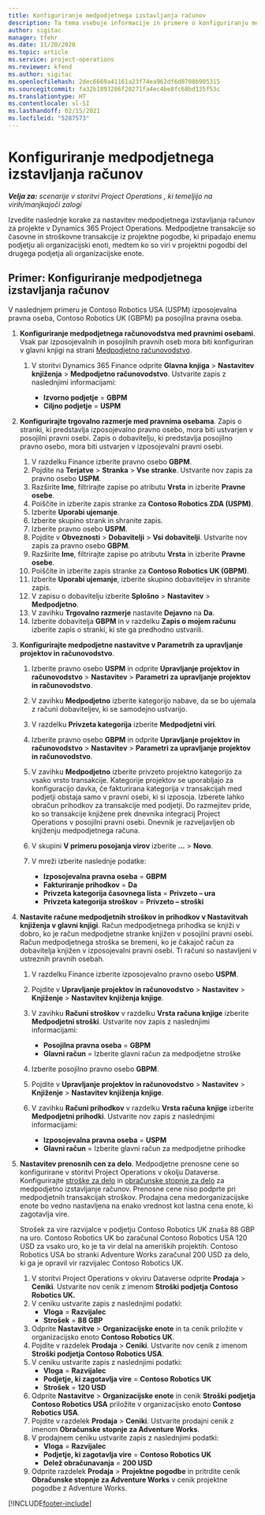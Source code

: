 ```yaml
---
title: Konfiguriranje medpodjetnega izstavljanja računov
description: Ta tema vsebuje informacije in primere o konfiguriranju medpodjetnega izstavljanja računov za projekte.
author: sigitac
manager: tfehr
ms.date: 11/20/2020
ms.topic: article
ms.service: project-operations
ms.reviewer: kfend
ms.author: sigitac
ms.openlocfilehash: 2dec6669a41161a23f74ea962df6d8708b905315
ms.sourcegitcommit: fa32b1893286f20271fa4ec4be8fc68bd135f53c
ms.translationtype: HT
ms.contentlocale: sl-SI
ms.lasthandoff: 02/15/2021
ms.locfileid: "5287573"
---
```

# <a name="configure-intercompany-invoicing"></a>Konfiguriranje medpodjetnega izstavljanja računov

_**Velja za:** scenarije v storitvi Project Operations , ki temeljijo na virih/manjkajoči zalogi_

Izvedite naslednje korake za nastavitev medpodjetnega izstavljanja računov za projekte v Dynamics 365 Project Operations. Medpodjetne transakcije so časovne in stroškovne transakcije iz projektne pogodbe, ki pripadajo enemu podjetju ali organizacijski enoti, medtem ko so viri v projektni pogodbi del drugega podjetja ali organizacijske enote.

## <a name="example-configure-intercompany-invoicing"></a>Primer: Konfiguriranje medpodjetnega izstavljanja računov

V naslednjem primeru je Contoso Robotics USA (USPM) izposojevalna pravna oseba, Contoso Robotics UK (GBPM) pa posojilna pravna oseba. 

1. **Konfiguriranje medpodjetnega računovodstva med pravnimi osebami**. Vsak par izposojevalnih in posojilnih pravnih oseb mora biti konfiguriran v glavni knjigi na strani [Medpodjetno računovodstvo](https://docs.microsoft.com/dynamics365/finance/general-ledger/intercompany-accounting-setup).
    
    1. V storitvi Dynamics 365 Finance odprite **Glavna knjiga** > **Nastavitev knjiženja** > **Medpodjetno računovodstvo**. Ustvarite zapis z naslednjimi informacijami:

        - **Izvorno podjetje** = **GBPM**
        - **Ciljno podjetje** = **USPM**

2. **Konfigurirajte trgovalno razmerje med pravnima osebama**. Zapis o stranki, ki predstavlja izposojevalno pravno osebo, mora biti ustvarjen v posojilni pravni osebi. Zapis o dobavitelju, ki predstavlja posojilno pravno osebo, mora biti ustvarjen v izposojevalni pravni osebi.

     1. V razdelku Finance izberite pravno osebo **GBPM**.
     2. Pojdite na **Terjatve** > **Stranka** > **Vse stranke**. Ustvarite nov zapis za pravno osebo **USPM**.
     3. Razširite **Ime**, filtrirajte zapise po atributu **Vrsta** in izberite **Pravne osebe**. 
     4. Poiščite in izberite zapis stranke za **Contoso Robotics ZDA (USPM)**.
     5. Izberite **Uporabi ujemanje**. 
     6. Izberite skupino strank in shranite zapis.
     7. Izberite pravno osebo **USPM**.
     8. Pojdite v **Obveznosti** > **Dobavitelji** > **Vsi dobavitelji**. Ustvarite nov zapis za pravno osebo **GBPM**.
     9. Razširite **Ime**, filtrirajte zapise po atributu **Vrsta** in izberite **Pravne osebe**. 
     10. Poiščite in izberite zapis stranke za **Contoso Robotics UK (GBPM)**.
     11. Izberite **Uporabi ujemanje**, izberite skupino dobaviteljev in shranite zapis.
     12. V zapisu o dobavitelju izberite **Splošno** > **Nastavitev** > **Medpodjetno**.
     13. V zavihku **Trgovalno razmerje** nastavite **Dejavno** na **Da**.
     14. Izberite dobavitelja **GBPM** in v razdelku **Zapis o mojem računu** izberite zapis o stranki, ki ste ga predhodno ustvarili.

3. **Konfigurirajte medpodjetne nastavitve v Parametrih za upravljanje projektov in računovodstvo**. 

    1. Izberite pravno osebo **USPM** in odprite **Upravljanje projektov in računovodstvo** > **Nastavitev** > **Parametri za upravljanje projektov in računovodstvo**.
    2. V zavihku **Medpodjetno** izberite kategorijo nabave, da se bo ujemala z računi dobaviteljev, ki se samodejno ustvarijo.
    3. V razdelku **Privzeta kategorija** izberite **Medpodjetni viri**.
    4. Izberite pravno osebo **GBPM** in odprite **Upravljanje projektov in računovodstvo** > **Nastavitev** > **Parametri za upravljanje projektov in računovodstvo**.
    5. V zavihku **Medpodjetno** izberite privzeto projektno kategorijo za vsako vrsto transakcije. Kategorije projektov se uporabljajo za konfiguracijo davka, če fakturirana kategorija v transakcijah med podjetji obstaja samo v pravni osebi, ki si izposoja. Izberete lahko obračun prihodkov za transakcije med podjetji. Do razmejitev pride, ko so transakcije knjižene prek dnevnika integracij Project Operations v posojilni pravni osebi. Dnevnik je razveljavljen ob knjiženju medpodjetnega računa.
    6. V skupini **V primeru posojanja virov** izberite **...** > **Novo**. 
    7. V mreži izberite naslednje podatke:

          - **Izposojevalna pravna oseba** = **GBPM**
          - **Fakturiranje prihodkov** = **Da**
          - **Privzeta kategorija časovnega lista** = **Privzeto – ura**
          - **Privzeta kategorija stroškov** = **Privzeto – stroški**

4. **Nastavite račune medpodjetnih stroškov in prihodkov v Nastavitvah knjiženja v glavni knjigi**. Račun medpodjetnega prihodka se knjiži v dobro, ko je račun medpodjetne stranke knjižen v posojilni pravni osebi. Račun medpodjetnega stroška se bremeni, ko je čakajoč račun za dobavitelja knjižen v izposojevalni pravni osebi. Ti računi so nastavljeni v ustreznih pravnih osebah. 
      
     1. V razdelku Finance izberite izposojevalno pravno osebo **USPM**. 
     2. Pojdite v **Upravljanje projektov in računovodstvo** > **Nastavitev** > **Knjiženje** > **Nastavitev knjiženja knjige**. 
     3. V zavihku **Računi stroškov** v razdelku **Vrsta računa knjige** izberite **Medpodjetni stroški**. Ustvarite nov zapis z naslednjimi informacijami:
      
        - **Posojilna pravna oseba** = **GBPM**
        - **Glavni račun** = Izberite glavni račun za medpodjetne stroške
        
     4. Izberite posojilno pravno osebo **GBPM**. 
     5. Pojdite v **Upravljanje projektov in računovodstvo** > **Nastavitev** > **Knjiženje** > **Nastavitev knjiženja knjige**. 
     6. V zavihku **Računi prihodkov** v razdelku **Vrsta računa knjige** izberite **Medpodjetni prihodki**. Ustvarite nov zapis z naslednjimi informacijami:

        - **Izposojevalna pravna oseba** = **USPM**
        - **Glavni račun** = Izberite glavni račun za medpodjetne prihodke 

5. **Nastavitev prenosnih cen za delo**. Medpodjetne prenosne cene so konfigurirane v storitvi Project Operations v okolju Dataverse. Konfigurirajte [stroške za delo](../pricing-costing/set-up-labor-cost-rate.md#transfer-pricing-and-costs-for-resources-outside-of-your-division-or-legal-entity) in [obračunske stopnje za delo](../pricing-costing/set-up-labor-bill-rate.md#transfer-pricing-or-set-up-bill-rates-for-resources-from-other-organizational-units-or-divisions) za medpodjetno izstavljanje računov. Prenosne cene niso podprte pri medpodjetnih transakcijah stroškov. Prodajna cena medorganizacijske enote bo vedno nastavljena na enako vrednost kot lastna cena enote, ki zagotavlja vire.

      Strošek za vire razvijalce v podjetju Contoso Robotics UK znaša 88 GBP na uro. Contoso Robotics UK bo zaračunal Contoso Robotics USA 120 USD za vsako uro, ko je ta vir delal na ameriških projektih. Contoso Robotics USA bo stranki Adventure Works zaračunal 200 USD za delo, ki ga je opravil vir razvijalec Contoso Robotics UK.

      1. V storitvi Project Operations v okviru Dataverse odprite **Prodaja** > **Ceniki**. Ustvarite nov cenik z imenom **Stroški podjetja Contoso Robotics UK.** 
      2. V ceniku ustvarite zapis z naslednjimi podatki:
         - **Vloga** = **Razvijalec**
         - **Strošek** = **88 GBP**
      3. Odprite **Nastavitve** > **Organizacijske enote** in ta cenik priložite v organizacijsko enoto **Contoso Robotics UK**.
      4. Pojdite v razdelek **Prodaja** > **Ceniki**. Ustvarite nov cenik z imenom **Stroški podjetja Contoso Robotics USA**. 
      5. V ceniku ustvarite zapis z naslednjimi podatki:
          - **Vloga** = **Razvijalec**
          - **Podjetje, ki zagotavlja vire** = **Contoso Robotics UK**
          - **Strošek** = **120 USD**
      6. Odprite **Nastavitve** > **Organizacijske enote** in cenik **Stroški podjetja Contoso Robotics USA** priložite v organizacijsko enoto **Contoso Robotics USA**.
      7. Pojdite v razdelek **Prodaja** > **Ceniki**. Ustvarite prodajni cenik z imenom **Obračunske stopnje za Adventure Works**. 
      8. V prodajnem ceniku ustvarite zapis z naslednjimi podatki:
          - **Vloga** = **Razvijalec**
          - **Podjetje, ki zagotavlja vire** = **Contoso Robotics UK**
          - **Delež obračunavanja** = **200 USD**
      9. Odprite razdelek **Prodaja** > **Projektne pogodbe** in pritrdite cenik **Obračunske stopnje za Adventure Works** v cenik projektne pogodbe z Adventure Works.


[!INCLUDE[footer-include](../includes/footer-banner.md)]
